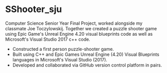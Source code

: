 # SShooter_sju
Computer Science Senior Year Final Project, worked alongside my classmate Joe Toczylowskij. Together we created a puzzle shooter game using Epic Game's Unreal Engine 4.20 visual blueprints code as well as Microsoft's Visual Studio 2017 c++ code.
<ul>
  <li>Constructed a first person puzzle-shooter game.</li>
  <li>Built using C++ and Epic Games Unreal Engine (4.20) Visual Blueprints languages in Microsoft's Visual Studio (2017).</li>
  <li>Developed and collaborated via GitHub version control platform in pairs.</li>
</ul>
